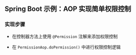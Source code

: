 ## Spring Boot 示例：AOP 实现简单权限控制

### 实现步骤

- 在控制器方法上使用 `@Permission` 注解来添加权限控制

- 在 `PermissionAop.doPermission()` 中进行权限控制逻辑